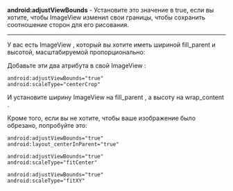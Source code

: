 **android:adjustViewBounds** - Установите это значение в true, если вы хотите, чтобы ImageView изменил свои границы, чтобы сохранить соотношение сторон для его рисования.

---

У вас есть ImageView , который вы хотите иметь шириной fill_parent и высотой, масштабируемой пропорционально:

Добавьте эти два атрибута в свой ImageView :

```
android:adjustViewBounds="true"
android:scaleType="centerCrop"
```

И установите ширину ImageView на fill_parent , а высоту на wrap_content .

Кроме того, если вы не хотите, чтобы ваше изображение было обрезано, попробуйте это:

```
android:adjustViewBounds="true"
android:layout_centerInParent="true"
```

```
android:adjustViewBounds="true"
android:scaleType="fitCenter"
```

```
android:adjustViewBounds="true"
android:scaleType="fitXY"
```